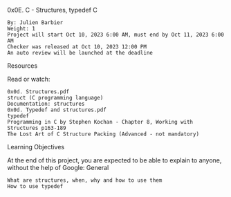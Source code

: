 0x0E. C - Structures, typedef
C

    By: Julien Barbier
    Weight: 1
    Project will start Oct 10, 2023 6:00 AM, must end by Oct 11, 2023 6:00 AM
    Checker was released at Oct 10, 2023 12:00 PM
    An auto review will be launched at the deadline

Resources

Read or watch:

    0x0d. Structures.pdf
    struct (C programming language)
    Documentation: structures
    0x0d. Typedef and structures.pdf
    typedef
    Programming in C by Stephen Kochan - Chapter 8, Working with Structures p163-189
    The Lost Art of C Structure Packing (Advanced - not mandatory)

Learning Objectives

At the end of this project, you are expected to be able to explain to anyone, without the help of Google:
General

    What are structures, when, why and how to use them
    How to use typedef
